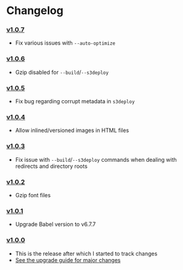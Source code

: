 # Changelog

### [v1.0.7](https://github.com/jairajs89/zerver/releases/tag/1.0.7)

- Fix various issues with `--auto-optimize`

### [v1.0.6](https://github.com/jairajs89/zerver/releases/tag/1.0.6)

- Gzip disabled for `--build`/`--s3deploy`

### [v1.0.5](https://github.com/jairajs89/zerver/releases/tag/1.0.5)

- Fix bug regarding corrupt metadata in `s3deploy`

### [v1.0.4](https://github.com/jairajs89/zerver/releases/tag/1.0.4)

- Allow inlined/versioned images in HTML files

### [v1.0.3](https://github.com/jairajs89/zerver/releases/tag/1.0.3)

- Fix issue with `--build`/`--s3deploy` commands when dealing with redirects and directory roots

### [v1.0.2](https://github.com/jairajs89/zerver/releases/tag/1.0.2)

- Gzip font files

### [v1.0.1](https://github.com/jairajs89/zerver/releases/tag/1.0.1)

- Upgrade Babel version to v6.7.7

### [v1.0.0](https://github.com/jairajs89/zerver/releases/tag/1.0.0)

- This is the release after which I started to track changes
- [See the upgrade guide for major changes](MIGRATION.md)
